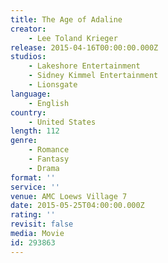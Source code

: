 ```yaml
---
title: The Age of Adaline
creator:
    - Lee Toland Krieger
release: 2015-04-16T00:00:00.000Z
studios:
    - Lakeshore Entertainment
    - Sidney Kimmel Entertainment
    - Lionsgate
language:
    - English
country:
    - United States
length: 112
genre:
    - Romance
    - Fantasy
    - Drama
format: ''
service: ''
venue: AMC Loews Village 7
date: 2015-05-25T04:00:00.000Z
rating: ''
revisit: false
media: Movie
id: 293863
---
```



